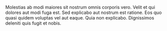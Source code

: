 Molestias ab modi maiores sit nostrum omnis corporis vero. Velit et qui dolores aut modi fuga est. Sed explicabo aut nostrum est ratione. Eos quo quasi quidem voluptas vel aut eaque. Quia non explicabo. Dignissimos deleniti quis fugit et nobis.